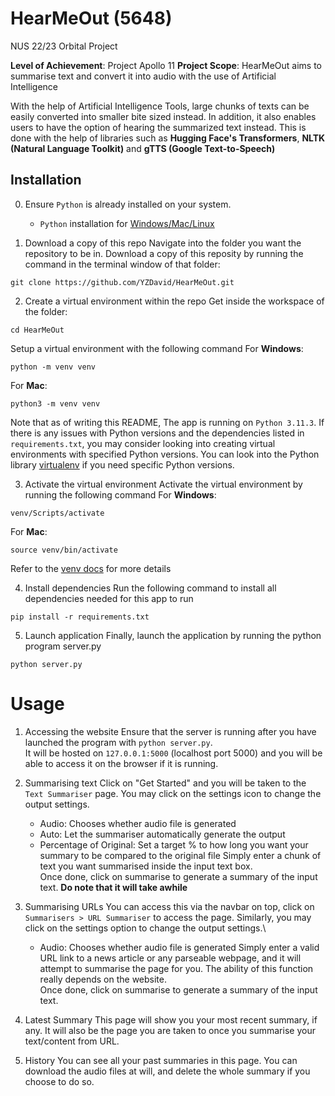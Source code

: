 # HearMeOut (5648)
NUS 22/23 Orbital Project

**Level of Achievement**: Project Apollo 11 
**Project Scope**: HearMeOut aims to summarise text and convert it into audio with the use of Artificial Intelligence 

With the help of Artificial Intelligence Tools, large chunks of texts can be easily converted into smaller bite sized instead. In addition, it also enables users to have the option of hearing the summarized text instead. This is done with the help of libraries such as **Hugging Face's Transformers**, **NLTK (Natural Language Toolkit)** and  **gTTS (Google Text-to-Speech)**

## Installation
0. Ensure `Python` is already installed on your system. 
    * `Python` installation for [Windows/Mac/Linux]("https://www.python.org/downloads/")

1. Download a copy of this repo
Navigate into the folder you want the repository to be in. Download a copy of this reposity by running the command in the terminal window of that folder:
```
git clone https://github.com/YZDavid/HearMeOut.git
```

2. Create a virtual environment within the repo
Get inside the workspace of the folder:
```
cd HearMeOut
```
Setup a virtual environment with the following command 
For **Windows**:
```
python -m venv venv
```
For **Mac**:
```
python3 -m venv venv
```
Note that as of writing this README, The app is running on `Python 3.11.3`. If there is any issues with Python versions and the dependencies listed in `requirements.txt`,
you may consider looking into creating virtual environments with specified Python versions. You can look into the Python library [virtualenv]("https://virtualenv.pypa.io/en/latest/")
if you need specific Python versions.

3. Activate the virtual environment
Activate the virtual environment by running the following command
For **Windows**:
```
venv/Scripts/activate
```
For **Mac**:
```
source venv/bin/activate
```
Refer to the [venv docs]("https://docs.python.org/3/library/venv.html") for more details

4. Install dependencies
Run the following command to install all dependencies needed for this app to run
```
pip install -r requirements.txt
```

5. Launch application
Finally, launch the application by running the python program server.py
```
python server.py
```

# Usage
1. Accessing the website
Ensure that the server is running after you have launched the program with `python server.py`.\
It will be hosted on `127.0.0.1:5000` (localhost port 5000) and you will be able to access it on the browser if it is running.

2. Summarising text
Click on "Get Started" and you will be taken to the `Text Summariser` page. You may click on the settings icon to change the output settings.
    * Audio: Chooses whether audio file is generated
    * Auto: Let the summariser automatically generate the output
    * Percentage of Original: Set a target % to how long you want your summary to be compared to the original file
Simply enter a chunk of text you want summarised inside the input text box.\
Once done, click on summarise to generate a summary of the input text. **Do note that it will take awhile**

3. Summarising URLs
You can access this via the navbar on top, click on `Summarisers > URL Summariser` to access the page. Similarly, you may click on the settings option to change the output settings.\
    * Audio: Chooses whether audio file is generated
Simply enter a valid URL link to a news article or any parseable webpage, and it will attempt to summarise the page for you. The ability of this function really depends on the website.\
Once done, click on summarise to generate a summary of the input text.

4. Latest Summary
This page will show you your most recent summary, if any. It will also be the page you are taken to once you summarise your text/content from URL.

5. History
You can see all your past summaries in this page. You can download the audio files at will, and delete the whole summary if you choose to do so.

